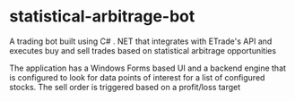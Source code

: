 # statistical-arbitrage-bot
A trading bot built using C# . NET that integrates with ETrade's API and executes buy and sell trades based on statistical arbitrage opportunities

The application has a Windows Forms based UI and a backend engine that is configured to look for data points of interest for a list of configured stocks. The sell order is triggered based on a profit/loss target
